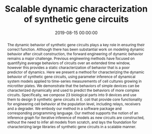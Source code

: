 ---
title: "Scalable dynamic characterization of synthetic gene circuits"
subtitle: ""
summary: ""
authors: 
- Dalchau N
- Grant PK
- Vaidyanathan P
- Spaccasassi C
- Gravill C
- Phillips A


tags: []
categories: [Bayesian Inference, Dynamical Systems, Synthetic Biology]
date: 2019-08-15 00:00:00
publishDate: 2019-08-15 00:00:00
featured: false
draft: false
publication: 'bioRxiv'
publication_types: ["3"]

url_preprint: 'https://www.biorxiv.org/content/10.1101/635672v2'
doi: 'https://doi.org/10.1101/635672'
abstract: The dynamic behavior of synthetic gene circuits plays a key role in ensuring their correct function. Although there has been substantial work on modeling dynamic behavior after circuit construction, the forward engineering of dynamic behavior remains a major challenge. Previous engineering methods have focused on quantifying average behaviors of circuits over an extended time window, however this provides a static characterization of behavior that is a poor predictor of dynamics. Here we present a method for characterizing the dynamic behavior of synthetic gene circuits, using parameter inference of dynamical system models applied to time-series measurements of cell cultures growing in microtiter plates. We demonstrate that the behaviors of simple devices can be characterized dynamically and used to predict the behaviors of more complex circuits. Specifically, we compose 23 biological parts into 9 devices and use them to design 9 synthetic gene circuits in E. coli that provide core functionality for engineering cell behavior at the population level, including relays, receivers and a degrader. We embody our method in a software package and corresponding programming language. Our method supports the notion of an inference graph for iterative inference of models as new circuits are constructed, without the need to infer all models from scratch, and lays the foundation for characterizing large libraries of synthetic gene circuits in a scalable manner.

projects: []
---